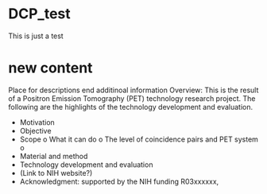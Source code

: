 # DCP_test
This is just a test
# new content
Place for descriptions 
end
additinoal information
Overview: This is the result of a Positron Emission Tomography (PET) technology research project. The following are the highlights of the technology development and evaluation. 
-	Motivation
-	Objective
-	Scope 
o	What it can do
o	The level of coincidence pairs and PET system
o	
-	Material and method 
-	Technology development and evaluation
-	(Link to NIH website?)
-	Acknowledgment: supported by the NIH funding R03xxxxxx, 

